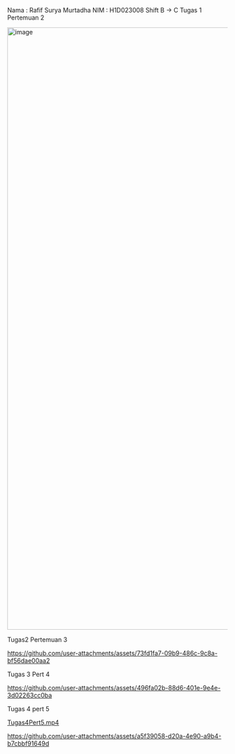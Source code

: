Nama : Rafif Surya Murtadha
NIM : H1D023008
Shift B -> C
Tugas 1 Pertemuan 2

<img width="1806" height="1374" alt="image" src="https://github.com/user-attachments/assets/4dff0b9a-2a4a-4028-8d40-666d0130d40d" />


Tugas2 Pertemuan 3

https://github.com/user-attachments/assets/73fd1fa7-09b9-486c-9c8a-bf56dae00aa2


Tugas 3 Pert 4


https://github.com/user-attachments/assets/496fa02b-88d6-401e-9e4e-3d02263cc0ba

Tugas 4 pert 5

[Tugas4Pert5.mp4](../downloads/Tugas4Pert5.mp4)


https://github.com/user-attachments/assets/a5f39058-d20a-4e90-a9b4-b7cbbf91649d

